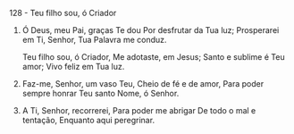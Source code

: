 128 - Teu filho sou, ó Criador

1. Ó Deus, meu Pai, graças Te dou
   Por desfrutar da Tua luz;
   Prosperarei em Ti, Senhor,
   Tua Palavra me conduz.

   Teu filho sou, ó Criador,
   Me adotaste, em Jesus;
   Santo e sublime é Teu amor;
   Vivo feliz em Tua luz.

2. Faz-me, Senhor, um vaso Teu,
   Cheio de fé e de amor,
   Para poder sempre honrar
   Teu santo Nome, ó Senhor.

3. A Ti, Senhor, recorrerei,
   Para poder me abrigar
   De todo o mal e tentação,
   Enquanto aqui peregrinar.

